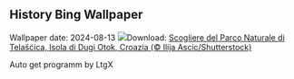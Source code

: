 ## History Bing Wallpaper
Wallpaper date: 2024-08-13
![](https://www.bing.com/th?id=OHR.DugiOtokCroatia_IT-IT0800672865_UHD.jpg&w=1000)Download: [Scogliere del Parco Naturale di Telašćica, Isola di Dugi Otok, Croazia (© Ilija Ascic/Shutterstock)](https://www.bing.com/th?id=OHR.DugiOtokCroatia_IT-IT0800672865_UHD.jpg)

Auto get programm by LtgX
